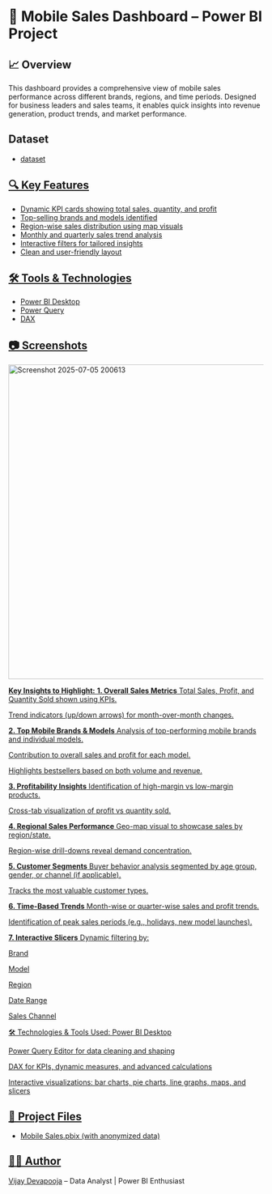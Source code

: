 # 📱 Mobile Sales Dashboard – Power BI Project

## 📈 Overview
This dashboard provides a comprehensive view of mobile sales performance across different brands, regions, and time periods. Designed for business leaders and sales teams, it enables quick insights into revenue generation, product trends, and market performance.

## Dataset
- <a href= "https://github.com/devapoojavijay/Mobile_Sales_Dashboard/blob/main/Day%20-%2030%20-%20Mobile%20Sales%20Data.xlsx">dataset

## 🔍 Key Features
- Dynamic KPI cards showing total sales, quantity, and profit
- Top-selling brands and models identified
- Region-wise sales distribution using map visuals
- Monthly and quarterly sales trend analysis
- Interactive filters for tailored insights
- Clean and user-friendly layout

## 🛠 Tools & Technologies
- Power BI Desktop
- Power Query
- DAX

## 📷 Screenshots

<img width="622" alt="Screenshot 2025-07-05 200613" src="https://github.com/user-attachments/assets/a08637a4-f1c2-4fba-a8c7-aa06a36df9f1" />

**Key Insights to Highlight:**
**1. Overall Sales Metrics**
Total Sales, Profit, and Quantity Sold shown using KPIs.

Trend indicators (up/down arrows) for month-over-month changes.

**2. Top Mobile Brands & Models**
Analysis of top-performing mobile brands and individual models.

Contribution to overall sales and profit for each model.

Highlights bestsellers based on both volume and revenue.

**3. Profitability Insights**
Identification of high-margin vs low-margin products.

Cross-tab visualization of profit vs quantity sold.

**4. Regional Sales Performance**
Geo-map visual to showcase sales by region/state.

Region-wise drill-downs reveal demand concentration.

**5. Customer Segments**
Buyer behavior analysis segmented by age group, gender, or channel (if applicable).

Tracks the most valuable customer types.

**6. Time-Based Trends**
Month-wise or quarter-wise sales and profit trends.

Identification of peak sales periods (e.g., holidays, new model launches).

**7. Interactive Slicers**
Dynamic filtering by:

Brand

Model

Region

Date Range

Sales Channel

🛠 Technologies & Tools Used:
Power BI Desktop

Power Query Editor for data cleaning and shaping

DAX for KPIs, dynamic measures, and advanced calculations

Interactive visualizations: bar charts, pie charts, line graphs, maps, and slicers



## 📁 Project Files
- Mobile Sales.pbix (with anonymized data)

## 👨‍💻 Author
[Vijay Devapooja](https://github.com/yourusername) – Data Analyst | Power BI Enthusiast
